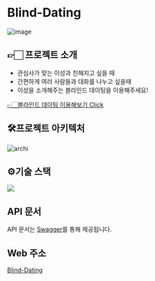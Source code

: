 # Blind-Dating
![image](https://github.com/Blind-Dating/Blind-Dating-BE/assets/59335316/6b771471-8e6c-49b8-aa9a-ba8bbb86b5da)

## 👉🏻 프로젝트 소개
 - 관심사가 맞는 이성과 친해지고 싶을 때
 - 간편하게 여러 사람들과 대화를 나누고 싶을때
 - 이성을 소개해주는 블라인드 데이팅을 이용해주세요!    

[👉🏻블라인드 데이팅 이용해보기 Click](https://fe-zeta.vercel.app)

## 🛠프로젝트 아키텍처
![archi](https://github.com/Blind-Dating/Blind-Dating-BE/assets/59335316/ab484f94-9638-4a05-b7c3-bf6ecafd1719)

## ⚙기술 스택
<img src="https://img.shields.io/badge/#6DB33F?style=for-the-badge&logo=springboot&logoColor=white">



## API 문서
API 문서는 [Swagger](https://blind-dating.site/swagger-ui/index.html)를 통해 제공됩니다.

## Web 주소
[Blind-Dating](https://fe-zeta.vercel.app)


